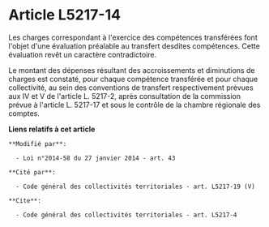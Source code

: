 # Article L5217-14

Les charges correspondant à l'exercice des compétences transférées font l'objet d'une évaluation préalable au transfert
desdites compétences. Cette évaluation revêt un caractère contradictoire. 

Le montant des dépenses résultant des accroissements et diminutions de charges est constaté, pour chaque compétence
transférée et pour chaque collectivité, au sein des conventions de transfert respectivement prévues aux IV et V de l'article
L. 5217-2, après consultation de la commission prévue à l'article L. 5217-17 et sous le contrôle de la chambre régionale des
comptes.

**Liens relatifs à cet article**

	**Modifié par**:

	  - Loi n°2014-58 du 27 janvier 2014 - art. 43

	**Cité par**:

	  - Code général des collectivités territoriales - art. L5217-19 (V)

	**Cite**:

	  - Code général des collectivités territoriales - art. L5217-4
